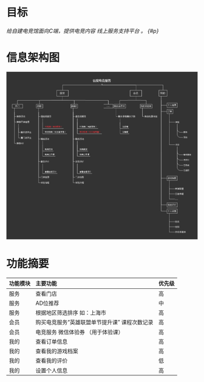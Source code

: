# 目标

###### 给自建电竞馆面向C端，提供电竞内容 线上服务支持平台 。 {#p}

# 信息架构图

![](/assets/钛度电竞服务_信息架构图0814a.jpeg)

# 功能摘要

| **功能模块** | **主要功能** | **优先级** |
| :--- | :--- | :--- |
| 服务 | 查看门店 | 高 |
| 服务 | AD位推荐 | 中 |
| 服务 | 根据地区筛选排序 如：上海市 | 高 |
| 会员 | 购买电竞服务“英雄联盟单节提升课” 课程次数记录 | 高 |
| 会员 | 电竞服务 微信体验券 （用于体验课） | 高 |
| 我的 | 查看订单信息 | 高 |
| 我的 | 查看我的游戏档案 | 高 |
| 我的 | 查看我的评价 | 低 |
| 我的 | 设置个人信息 | 高 |





